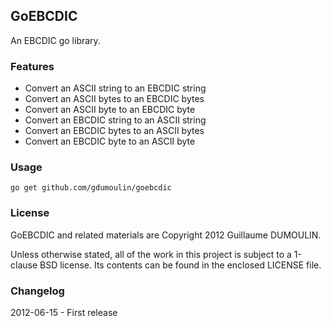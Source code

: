 ## GoEBCDIC

An EBCDIC go library.

### Features

* Convert an ASCII string to an EBCDIC string
* Convert an ASCII bytes to an EBCDIC bytes
* Convert an ASCII byte to an EBCDIC byte
* Convert an EBCDIC string to an ASCII string
* Convert an EBCDIC bytes to an ASCII bytes
* Convert an EBCDIC byte to an ASCII byte

### Usage

    go get github.com/gdumoulin/goebcdic

### License

GoEBCDIC and related materials are Copyright 2012 Guillaume DUMOULIN.

Unless otherwise stated, all of the work in this project is subject to a
1-clause BSD license. Its contents can be found in the enclosed LICENSE file.

### Changelog

2012-06-15 - First release
